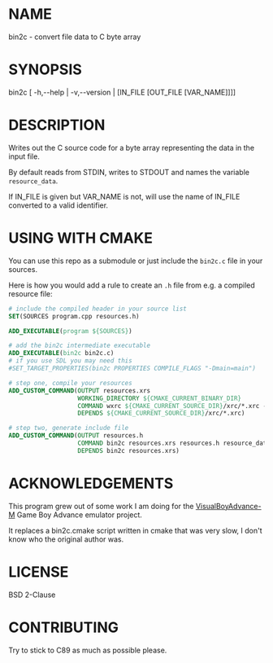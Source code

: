 # NAME

bin2c - convert file data to C byte array

# SYNOPSIS

bin2c [ -h,--help | -v,--version | [IN_FILE [OUT_FILE [VAR_NAME]]]]

# DESCRIPTION

Writes out the C source code for a byte array representing the data in the
input file.

By default reads from STDIN, writes to STDOUT and names the variable
`resource_data`.

If IN_FILE is given but VAR_NAME is not, will use the name of IN_FILE converted
to a valid identifier.

# USING WITH CMAKE

You can use this repo as a submodule or just include the `bin2c.c` file in your sources.

Here is how you would add a rule to create an `.h` file from e.g. a compiled
resource file:

```cmake
# include the compiled header in your source list
SET(SOURCES program.cpp resources.h)

ADD_EXECUTABLE(program ${SOURCES})

# add the bin2c intermediate executable
ADD_EXECUTABLE(bin2c bin2c.c)
# if you use SDL you may need this
#SET_TARGET_PROPERTIES(bin2c PROPERTIES COMPILE_FLAGS "-Dmain=main")

# step one, compile your resources
ADD_CUSTOM_COMMAND(OUTPUT resources.xrs
                   WORKING_DIRECTORY ${CMAKE_CURRENT_BINARY_DIR}
                   COMMAND wxrc ${CMAKE_CURRENT_SOURCE_DIR}/xrc/*.xrc -o resources.xrs
                   DEPENDS ${CMAKE_CURRENT_SOURCE_DIR}/xrc/*.xrc)

# step two, generate include file
ADD_CUSTOM_COMMAND(OUTPUT resources.h
                   COMMAND bin2c resources.xrs resources.h resource_data
                   DEPENDS bin2c resources.xrs)
```

# ACKNOWLEDGEMENTS

This program grew out of some work I am doing for the
[VisualBoyAdvance-M](http://github.com/visualboyadvance-m/visualboyadvance-m)
Game Boy Advance emulator project.

It replaces a bin2c.cmake script written in cmake that was very slow, I don't
know who the original author was.

# LICENSE

BSD 2-Clause

# CONTRIBUTING

Try to stick to C89 as much as possible please.
